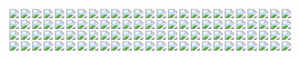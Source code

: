 ![](https://c.tenor.com/MnVmdC16rB8AAAAC/yoshi-bloated.gif)
![](https://c.tenor.com/MnVmdC16rB8AAAAC/yoshi-bloated.gif)
![](https://c.tenor.com/MnVmdC16rB8AAAAC/yoshi-bloated.gif)
![](https://c.tenor.com/MnVmdC16rB8AAAAC/yoshi-bloated.gif)
![](https://c.tenor.com/MnVmdC16rB8AAAAC/yoshi-bloated.gif)
![](https://c.tenor.com/MnVmdC16rB8AAAAC/yoshi-bloated.gif)
![](https://c.tenor.com/MnVmdC16rB8AAAAC/yoshi-bloated.gif)
![](https://c.tenor.com/MnVmdC16rB8AAAAC/yoshi-bloated.gif)
![](https://c.tenor.com/MnVmdC16rB8AAAAC/yoshi-bloated.gif)
![](https://c.tenor.com/MnVmdC16rB8AAAAC/yoshi-bloated.gif)
![](https://c.tenor.com/MnVmdC16rB8AAAAC/yoshi-bloated.gif)
![](https://c.tenor.com/MnVmdC16rB8AAAAC/yoshi-bloated.gif)
![](https://c.tenor.com/MnVmdC16rB8AAAAC/yoshi-bloated.gif)
![](https://c.tenor.com/MnVmdC16rB8AAAAC/yoshi-bloated.gif)
![](https://c.tenor.com/MnVmdC16rB8AAAAC/yoshi-bloated.gif)
![](https://c.tenor.com/MnVmdC16rB8AAAAC/yoshi-bloated.gif)
![](https://c.tenor.com/MnVmdC16rB8AAAAC/yoshi-bloated.gif)
![](https://c.tenor.com/MnVmdC16rB8AAAAC/yoshi-bloated.gif)
![](https://c.tenor.com/MnVmdC16rB8AAAAC/yoshi-bloated.gif)
![](https://c.tenor.com/MnVmdC16rB8AAAAC/yoshi-bloated.gif)
![](https://c.tenor.com/MnVmdC16rB8AAAAC/yoshi-bloated.gif)
![](https://c.tenor.com/MnVmdC16rB8AAAAC/yoshi-bloated.gif)
![](https://c.tenor.com/MnVmdC16rB8AAAAC/yoshi-bloated.gif)
![](https://c.tenor.com/MnVmdC16rB8AAAAC/yoshi-bloated.gif)
![](https://c.tenor.com/MnVmdC16rB8AAAAC/yoshi-bloated.gif)
![](https://c.tenor.com/MnVmdC16rB8AAAAC/yoshi-bloated.gif)
![](https://c.tenor.com/MnVmdC16rB8AAAAC/yoshi-bloated.gif)
![](https://c.tenor.com/MnVmdC16rB8AAAAC/yoshi-bloated.gif)
![](https://c.tenor.com/MnVmdC16rB8AAAAC/yoshi-bloated.gif)
![](https://c.tenor.com/MnVmdC16rB8AAAAC/yoshi-bloated.gif)
![](https://c.tenor.com/MnVmdC16rB8AAAAC/yoshi-bloated.gif)
![](https://c.tenor.com/MnVmdC16rB8AAAAC/yoshi-bloated.gif)
![](https://c.tenor.com/MnVmdC16rB8AAAAC/yoshi-bloated.gif)
![](https://c.tenor.com/MnVmdC16rB8AAAAC/yoshi-bloated.gif)
![](https://c.tenor.com/MnVmdC16rB8AAAAC/yoshi-bloated.gif)
![](https://c.tenor.com/MnVmdC16rB8AAAAC/yoshi-bloated.gif)
![](https://c.tenor.com/MnVmdC16rB8AAAAC/yoshi-bloated.gif)
![](https://c.tenor.com/MnVmdC16rB8AAAAC/yoshi-bloated.gif)
![](https://c.tenor.com/MnVmdC16rB8AAAAC/yoshi-bloated.gif)
![](https://c.tenor.com/MnVmdC16rB8AAAAC/yoshi-bloated.gif)
![](https://c.tenor.com/MnVmdC16rB8AAAAC/yoshi-bloated.gif)
![](https://c.tenor.com/MnVmdC16rB8AAAAC/yoshi-bloated.gif)
![](https://c.tenor.com/MnVmdC16rB8AAAAC/yoshi-bloated.gif)
![](https://c.tenor.com/MnVmdC16rB8AAAAC/yoshi-bloated.gif)
![](https://c.tenor.com/MnVmdC16rB8AAAAC/yoshi-bloated.gif)
![](https://c.tenor.com/MnVmdC16rB8AAAAC/yoshi-bloated.gif)
![](https://c.tenor.com/MnVmdC16rB8AAAAC/yoshi-bloated.gif)
![](https://c.tenor.com/MnVmdC16rB8AAAAC/yoshi-bloated.gif)
![](https://c.tenor.com/MnVmdC16rB8AAAAC/yoshi-bloated.gif)
![](https://c.tenor.com/MnVmdC16rB8AAAAC/yoshi-bloated.gif)
![](https://c.tenor.com/MnVmdC16rB8AAAAC/yoshi-bloated.gif)
![](https://c.tenor.com/MnVmdC16rB8AAAAC/yoshi-bloated.gif)
![](https://c.tenor.com/MnVmdC16rB8AAAAC/yoshi-bloated.gif)
![](https://c.tenor.com/MnVmdC16rB8AAAAC/yoshi-bloated.gif)
![](https://c.tenor.com/MnVmdC16rB8AAAAC/yoshi-bloated.gif)
![](https://c.tenor.com/MnVmdC16rB8AAAAC/yoshi-bloated.gif)
![](https://c.tenor.com/MnVmdC16rB8AAAAC/yoshi-bloated.gif)
![](https://c.tenor.com/MnVmdC16rB8AAAAC/yoshi-bloated.gif)
![](https://c.tenor.com/MnVmdC16rB8AAAAC/yoshi-bloated.gif)
![](https://c.tenor.com/MnVmdC16rB8AAAAC/yoshi-bloated.gif)
![](https://c.tenor.com/MnVmdC16rB8AAAAC/yoshi-bloated.gif)
![](https://c.tenor.com/MnVmdC16rB8AAAAC/yoshi-bloated.gif)
![](https://c.tenor.com/MnVmdC16rB8AAAAC/yoshi-bloated.gif)
![](https://c.tenor.com/MnVmdC16rB8AAAAC/yoshi-bloated.gif)
![](https://c.tenor.com/MnVmdC16rB8AAAAC/yoshi-bloated.gif)
![](https://c.tenor.com/MnVmdC16rB8AAAAC/yoshi-bloated.gif)
![](https://c.tenor.com/MnVmdC16rB8AAAAC/yoshi-bloated.gif)
![](https://c.tenor.com/MnVmdC16rB8AAAAC/yoshi-bloated.gif)
![](https://c.tenor.com/MnVmdC16rB8AAAAC/yoshi-bloated.gif)
![](https://c.tenor.com/MnVmdC16rB8AAAAC/yoshi-bloated.gif)
![](https://c.tenor.com/MnVmdC16rB8AAAAC/yoshi-bloated.gif)
![](https://c.tenor.com/MnVmdC16rB8AAAAC/yoshi-bloated.gif)
![](https://c.tenor.com/MnVmdC16rB8AAAAC/yoshi-bloated.gif)
![](https://c.tenor.com/MnVmdC16rB8AAAAC/yoshi-bloated.gif)
![](https://c.tenor.com/MnVmdC16rB8AAAAC/yoshi-bloated.gif)
![](https://c.tenor.com/MnVmdC16rB8AAAAC/yoshi-bloated.gif)
![](https://c.tenor.com/MnVmdC16rB8AAAAC/yoshi-bloated.gif)
![](https://c.tenor.com/MnVmdC16rB8AAAAC/yoshi-bloated.gif)
![](https://c.tenor.com/MnVmdC16rB8AAAAC/yoshi-bloated.gif)
![](https://c.tenor.com/MnVmdC16rB8AAAAC/yoshi-bloated.gif)
![](https://c.tenor.com/MnVmdC16rB8AAAAC/yoshi-bloated.gif)
![](https://c.tenor.com/MnVmdC16rB8AAAAC/yoshi-bloated.gif)
![](https://c.tenor.com/MnVmdC16rB8AAAAC/yoshi-bloated.gif)
![](https://c.tenor.com/MnVmdC16rB8AAAAC/yoshi-bloated.gif)
![](https://c.tenor.com/MnVmdC16rB8AAAAC/yoshi-bloated.gif)
![](https://c.tenor.com/MnVmdC16rB8AAAAC/yoshi-bloated.gif)
![](https://c.tenor.com/MnVmdC16rB8AAAAC/yoshi-bloated.gif)
![](https://c.tenor.com/MnVmdC16rB8AAAAC/yoshi-bloated.gif)
![](https://c.tenor.com/MnVmdC16rB8AAAAC/yoshi-bloated.gif)
![](https://c.tenor.com/MnVmdC16rB8AAAAC/yoshi-bloated.gif)
![](https://c.tenor.com/MnVmdC16rB8AAAAC/yoshi-bloated.gif)
![](https://c.tenor.com/MnVmdC16rB8AAAAC/yoshi-bloated.gif)
![](https://c.tenor.com/MnVmdC16rB8AAAAC/yoshi-bloated.gif)
![](https://c.tenor.com/MnVmdC16rB8AAAAC/yoshi-bloated.gif)
![](https://c.tenor.com/MnVmdC16rB8AAAAC/yoshi-bloated.gif)
![](https://c.tenor.com/MnVmdC16rB8AAAAC/yoshi-bloated.gif)
![](https://c.tenor.com/MnVmdC16rB8AAAAC/yoshi-bloated.gif)
![](https://c.tenor.com/MnVmdC16rB8AAAAC/yoshi-bloated.gif)
![](https://c.tenor.com/MnVmdC16rB8AAAAC/yoshi-bloated.gif)
![](https://c.tenor.com/MnVmdC16rB8AAAAC/yoshi-bloated.gif)
